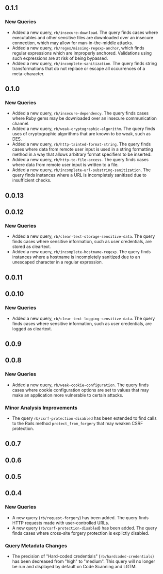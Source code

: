 ## 0.1.1

### New Queries

* Added a new query, `rb/insecure-download`. The query finds cases where executables and other sensitive files are downloaded over an insecure connection, which may allow for man-in-the-middle attacks.
* Added a new query, `rb/regex/missing-regexp-anchor`, which finds regular expressions which are improperly anchored. Validations using such expressions are at risk of being bypassed.
* Added a new query, `rb/incomplete-sanitization`. The query finds string transformations that do not replace or escape all occurrences of a meta-character.

## 0.1.0

### New Queries

* Added a new query, `rb/insecure-dependency`. The query finds cases where Ruby gems may be downloaded over an insecure communication channel.
* Added a new query, `rb/weak-cryptographic-algorithm`. The query finds uses of cryptographic algorithms that are known to be weak, such as DES.
* Added a new query, `rb/http-tainted-format-string`. The query finds cases where data from remote user input is used in a string formatting method in a way that allows arbitrary format specifiers to be inserted.
* Added a new query, `rb/http-to-file-access`. The query finds cases where data from remote user input is written to a file.
* Added a new query, `rb/incomplete-url-substring-sanitization`. The query finds instances where a URL is incompletely sanitized due to insufficient checks.

## 0.0.13

## 0.0.12

### New Queries

* Added a new query, `rb/clear-text-storage-sensitive-data`. The query finds cases where sensitive information, such as user credentials, are stored as cleartext.
* Added a new query, `rb/incomplete-hostname-regexp`. The query finds instances where a hostname is incompletely sanitized due to an unescaped character in a regular expression.

## 0.0.11

## 0.0.10

### New Queries

* Added a new query, `rb/clear-text-logging-sensitive-data`. The query finds cases where sensitive information, such as user credentials, are logged as cleartext.

## 0.0.9

## 0.0.8

### New Queries

* Added a new query, `rb/weak-cookie-configuration`. The query finds cases where cookie configuration options are set to values that may make an application more vulnerable to certain attacks.

### Minor Analysis Improvements

* The query `rb/csrf-protection-disabled` has been extended to find calls to the Rails method `protect_from_forgery` that may weaken CSRF protection.

## 0.0.7

## 0.0.6

## 0.0.5

## 0.0.4

### New Queries

* A new query (`rb/request-forgery`) has been added. The query finds HTTP requests made with user-controlled URLs.
* A new query (`rb/csrf-protection-disabled`) has been added. The query finds cases where cross-site forgery protection is explictly disabled.

### Query Metadata Changes

* The precision of "Hard-coded credentials" (`rb/hardcoded-credentials`) has been decreased from "high" to "medium". This query will no longer be run and displayed by default on Code Scanning and LGTM.
